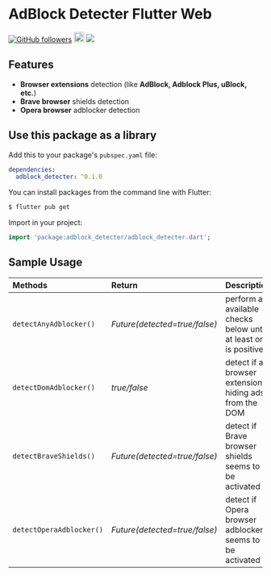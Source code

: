 # AdBlock Detecter Flutter Web
[![GitHub followers](https://img.shields.io/github/followers/cr0manty.svg?style=social&label=Follow)](https://github.com/cr0manty)
<a href="https://www.linkedin.com/in/denis-dudka-41b0931a1/"><img src="https://img.icons8.com/doodle/452/linkedin--v2.png" width="20"></a>
<a href="https://www.instagram.com/cromanty/"><img src="https://img.icons8.com/offices/20/000000/instagram-new.png"/></a>

## Features

- **Browser extensions** detection (like **AdBlock, Adblock Plus, uBlock, etc.**)
- **Brave browser** shields detection
- **Opera browser** adblocker detection


## Use this package as a library

Add this to your package's `pubspec.yaml` file:

```yaml
dependencies:
  adblock_detecter: ^0.1.0
```

You can install packages from the command line with Flutter:
```bash
$ flutter pub get
```

Import in your project:
```dart
import 'package:adblock_detecter/adblock_detecter.dart';
```

## Sample Usage

| Methods                       | Return                          | Description                                                        |
| :---------------------------- | :------------------------------ | :------------------------------------------------------------------|
| `detectAnyAdblocker()`        | *Future(detected=true/false)*   | perform all available checks below until at least one is positive  |
| `detectDomAdblocker()`        | *true/false*                    | detect if a browser extension is hiding ads from the DOM           |
| `detectBraveShields()`        | *Future(detected=true/false)*   | detect if Brave browser shields seems to be activated              |
| `detectOperaAdblocker()`      | *Future(detected=true/false)*   | detect if Opera browser adblocker seems to be activated            |
